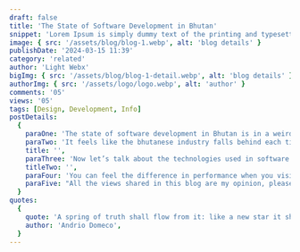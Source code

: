 ```yaml
---
draft: false
title: 'The State of Software Development in Bhutan'
snippet: 'Lorem Ipsum is simply dummy text of the printing and typesetting industry.'
image: { src: '/assets/blog/blog-1.webp', alt: 'blog details' }
publishDate: '2024-03-15 11:39'
category: 'related'
author: 'Light Webx'
bigImg: { src: '/assets/blog/blog-1-detail.webp', alt: 'blog details' }
authorImg: { src: '/assets/logo/logo.webp', alt: 'author' }
comments: '05'
views: '05'
tags: [Design, Development, Info]
postDetails:
  {
    paraOne: 'The state of software development in Bhutan is in a weird place. It feels like the country is evolving and its need for software is evolving and yet the industry itself feels stale. The software industry in Bhutan is fairly new, but in the field of technology everything evolves rapidly but it seems that the industry is failing to evolve with it. If we talk about the global industry, there was the dot-com bubble in the 90’s and early 2000’s which gave us companies like Amazon and Google. Then there was, what I like to call the Iphone revolution in the early 2010’s  which gave birth to the apps industry. Then came the crypto or web3 craze in the 2020’s along with the Metaverse which didn’t pan out great. Now we have the AI Take over.',
    paraTwo: 'It feels like the bhutanese industry falls behind each time, now I’m not saying that the industry needs to be on top of each hype train, but if you are gonna get on it, be at it when it’s at its peak, not five years later when the global market has crashed. It feels like Bhutan is wasting its resources on the wrong thing at the wrong time. Bhutan should not have an attitude like ‘we’re a small country, we can’t compete with the global market’, instead we should compete because we are small.',
    title: '',
    paraThree: 'Now let’s talk about the technologies used in software development. I feel like the Bhutanese Engineers and developers  have an attitude of “This is what I learned in college, this is what I’ll use”. Although I empathize with the concept, that the end user doesn’t care what technology we use to build the software. That doesn’t mean that we should stop evolving and improving. There will come a time when the tools used today will no longer serve the needs of the user, by then the ship to improve will have sailed and you will be replaced.',
    titleTwo: '',
    paraFour: 'You can feel the difference in performance when you visit an old government site in Bhutan and then visit an international site. We all have the same tools at our disposal. There is absolutely no reason that we cannot produce a product at that level.  We should not just strive to complete the job, we should strive to make it better than anything that has come before.',
    paraFive: "All the views shared in this blog are my opinion, please don't get offended",
  }
quotes:
  {
    quote: 'A spring of truth shall flow from it: like a new star it shall scatter the darkness of ignorance, and cause a light heretofore unknown to shine amongst men.',
    author: 'Andrio Domeco',
  }
---
```


